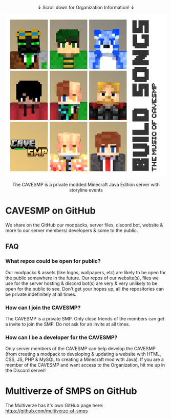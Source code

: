 <p align="center">
  &darr; Scroll down for Organization Information! &darr;
</p>

![Build Songs Season 2](https://github.com/CAVESMP/.github/blob/main/profile/build-songs-cavesmp-s2.png)
<p align="center">
  The CAVESMP is a private modded Minecraft Java Edition server with storyline events
</p>

# CAVESMP on GitHub
We share on the GitHub our modpacks, server files, discord bot, website & more to our server members/ developers & some to the public.

## FAQ
### What repos could be open for public?
Our modpacks & assets (like logos, wallpapers, etc) are likely to be open for the public somewhere in the future.
Our repos of our website(s), files we use for the server hosting & discord bot(s) are very & very unlikely to be open for the public to see.
Don't get your hopes up, all the repositories can be private indefinitely at all times.

### How can I join the CAVESMP?
The CAVESMP is a private SMP. Only close friends of the members can get a invite to join the SMP.
Do not ask for an invite at all times.

### How can I be a developer for the CAVESMP?
Only server members of the CAVESMP can help develop the CAVESMP (from creating a modpack to developing & updating a website with HTML, CSS, JS, PHP & MySQL to creating a Minecraft mod with Java).
If you are a member of the CAVESMP and want access to the Organization, hit me up in the Discord server!

# Multiverze of SMPS on GitHub
The Multiverze has it's own GitHub page here:
https://github.com/multiverze-of-smps
